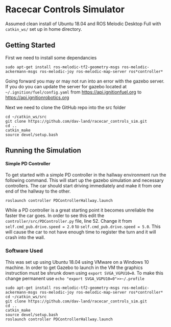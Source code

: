 # Racecar Controls Simulator

Assumed clean install of Ubuntu 18.04 and ROS Melodic Desktop Full with `catkin_ws/` set up in home directory.

## Getting Started

First we need to install some dependancies
```
sudo apt-get install ros-melodic-tf2-geometry-msgs ros-melodic-ackermann-msgs ros-melodic-joy ros-melodic-map-server ros*controller*
```
Going forward you may or may not run into an error with the gazebo server. If you do you can update the server for gazebo located at `~/.ignition/fuel/config.yaml` from https://api.ignitionfuel.org to https://api.ignitionrobotics.org

Next we need to clone the GitHub repo into the src folder
```
cd ~/catkin_ws/src
git clone https://github.com/dav-land/racecar_controls_sim.git
cd ..
catkin_make
source devel/setup.bash
```

## Running the Simulation

#### Simple PD Controller
To get started with a simple PD controller in the hallway environment run the following command. This will start up the gazebo simulation and necessary controllers. The car should start driving immediately and make it from one end of the hallway to the other.
```
roslaunch controller PDControllerHallway.launch
```
While a PD controller is a great starting point it becomes unreliable the faster the car goes.  In order to see this edit the `controller/src/PDController.py` file, line 52. Change it from `self.cmd_pub.drive.speed = 2.0` to `self.cmd_pub.drive.speed = 5.0`. This will cause the car to not have enough time to register the turn and it will crash into the wall.

### Software Used
This was set up using Ubuntu 18.04 using VMware on a Windows 10 machine. In order to get Gazebo to launch in the VM the graphics instruction must be shrunk down using `export SVGA_VGPU10=0`.
To make this change permanent use `echo "export SVGA_VGPU10=0">>~/.profile`


```
sudo apt-get install ros-melodic-tf2-geometry-msgs ros-melodic-ackermann-msgs ros-melodic-joy ros-melodic-map-server ros*controller*
cd ~/catkin_ws/src
git clone https://github.com/dav-land/racecar_controls_sim.git
cd ..
catkin_make
source devel/setup.bash
roslaunch controller PDControllerHallway.launch
```
